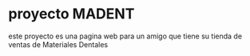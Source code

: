 <h1>proyecto MADENT</h1>
<p>este proyecto es una pagina web para un amigo que tiene su tienda de ventas de <strom> Materiales Dentales</strom></p>
